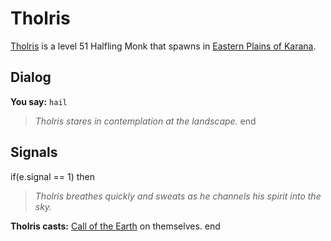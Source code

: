 # Tholris



[Tholris](/npc/15043) is a level 51 Halfling Monk that spawns in [Eastern Plains of Karana](/zone/15).



## Dialog

**You say:** `hail`



>*Tholris stares in contemplation at the landscape.*
end



## Signals

if(e.signal == 1) then


>*Tholris breathes quickly and sweats as he channels his spirit into the sky.*


**Tholris casts:** [Call of the Earth](/spell/791) on themselves.
end





